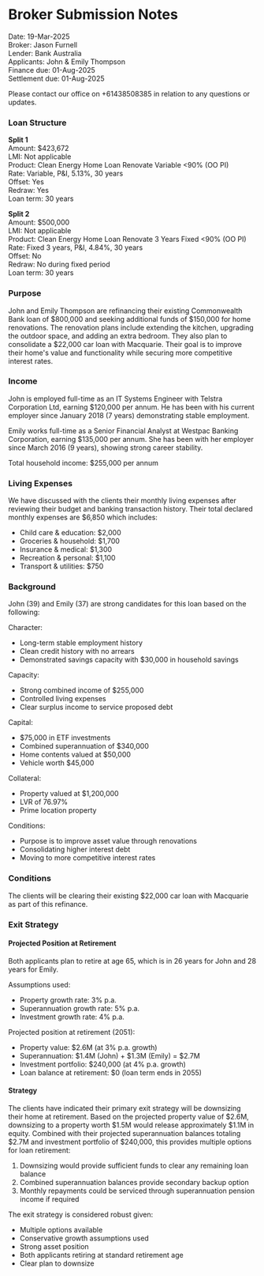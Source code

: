 # Broker Submission Notes

Date: 19-Mar-2025  
Broker: Jason Furnell  
Lender: Bank Australia  
Applicants: John & Emily Thompson  
Finance due: 01-Aug-2025  
Settlement due: 01-Aug-2025  

Please contact our office on +61438508385 in relation to any questions or updates.

### Loan Structure

**Split 1**  
Amount: $423,672  
LMI: Not applicable  
Product: Clean Energy Home Loan Renovate Variable <90% (OO PI)  
Rate: Variable, P&I, 5.13%, 30 years   
Offset: Yes  
Redraw: Yes  
Loan term: 30 years

**Split 2**  
Amount: $500,000  
LMI: Not applicable  
Product: Clean Energy Home Loan Renovate 3 Years Fixed <90% (OO PI)  
Rate: Fixed 3 years, P&I, 4.84%, 30 years  
Offset: No  
Redraw: No during fixed period  
Loan term: 30 years

### Purpose

John and Emily Thompson are refinancing their existing Commonwealth Bank loan of $800,000 and seeking additional funds of $150,000 for home renovations. The renovation plans include extending the kitchen, upgrading the outdoor space, and adding an extra bedroom. They also plan to consolidate a $22,000 car loan with Macquarie. Their goal is to improve their home's value and functionality while securing more competitive interest rates.

### Income

John is employed full-time as an IT Systems Engineer with Telstra Corporation Ltd, earning $120,000 per annum. He has been with his current employer since January 2018 (7 years) demonstrating stable employment.

Emily works full-time as a Senior Financial Analyst at Westpac Banking Corporation, earning $135,000 per annum. She has been with her employer since March 2016 (9 years), showing strong career stability.

Total household income: $255,000 per annum

### Living Expenses

We have discussed with the clients their monthly living expenses after reviewing their budget and banking transaction history. Their total declared monthly expenses are $6,850 which includes:

- Child care & education: $2,000
- Groceries & household: $1,700 
- Insurance & medical: $1,300
- Recreation & personal: $1,100
- Transport & utilities: $750

### Background

John (39) and Emily (37) are strong candidates for this loan based on the following:

Character:
- Long-term stable employment history
- Clean credit history with no arrears
- Demonstrated savings capacity with $30,000 in household savings

Capacity:
- Strong combined income of $255,000
- Controlled living expenses
- Clear surplus income to service proposed debt

Capital:
- $75,000 in ETF investments
- Combined superannuation of $340,000
- Home contents valued at $50,000
- Vehicle worth $45,000

Collateral:
- Property valued at $1,200,000
- LVR of 76.97% 
- Prime location property

Conditions:
- Purpose is to improve asset value through renovations
- Consolidating higher interest debt
- Moving to more competitive interest rates

### Conditions

The clients will be clearing their existing $22,000 car loan with Macquarie as part of this refinance.

### Exit Strategy

#### Projected Position at Retirement

Both applicants plan to retire at age 65, which is in 26 years for John and 28 years for Emily.

Assumptions used:
- Property growth rate: 3% p.a.
- Superannuation growth rate: 5% p.a.
- Investment growth rate: 4% p.a.

Projected position at retirement (2051):
- Property value: $2.6M (at 3% p.a. growth)
- Superannuation: $1.4M (John) + $1.3M (Emily) = $2.7M
- Investment portfolio: $240,000 (at 4% p.a. growth)
- Loan balance at retirement: $0 (loan term ends in 2055)

#### Strategy

The clients have indicated their primary exit strategy will be downsizing their home at retirement. Based on the projected property value of $2.6M, downsizing to a property worth $1.5M would release approximately $1.1M in equity. Combined with their projected superannuation balances totaling $2.7M and investment portfolio of $240,000, this provides multiple options for loan retirement:

1. Downsizing would provide sufficient funds to clear any remaining loan balance
2. Combined superannuation balances provide secondary backup option
3. Monthly repayments could be serviced through superannuation pension income if required

The exit strategy is considered robust given:
- Multiple options available
- Conservative growth assumptions used
- Strong asset position
- Both applicants retiring at standard retirement age
- Clear plan to downsize